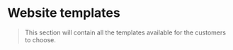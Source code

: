# Website templates

> This section will contain all the templates available for the customers to choose. 